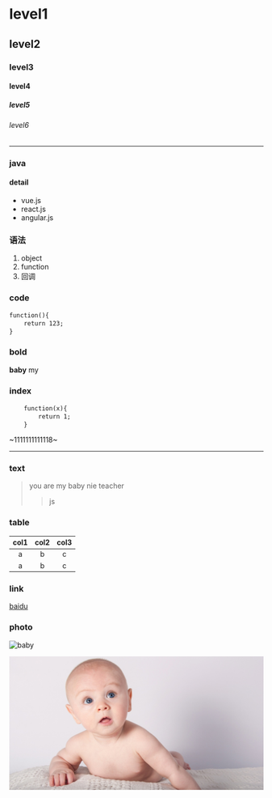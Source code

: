 # level1

## level2

### level3

#### level4

##### level5

###### level6

***

### java

#### detail
+ vue.js
+ react.js
+ angular.js

### 语法
1. object
1. function
1. 回调

### code

    function(){
        return 123;
    }

### bold
**baby** my

### index

```
    function(x){
        return 1;
    }
```

~1111111111118~

***



### text
> you are my baby
> nie teacher
>> js

### table
col1    | col2  | col3
:---:   | :---: | :---:
a       | b     | c
a       | b     | c

### link
[baidu](www.baidu.com)

### photo
![baby](http://www.pbcexpo.com.au/assets/Uploads/_resampled/CroppedFocusedImageWzEyMDAsNjMwLCJ5Iiw4M10/Baby-6.jpg)

![baby2](./../picture/baby.jpg)


